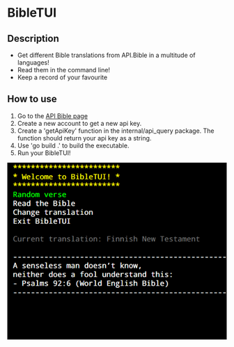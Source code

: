 # BibleTUI

## Description
- Get different Bible translations from API.Bible in a multitude of languages!
- Read them in the command line!
- Keep a record of your favourite 

## How to use
1.  Go to the [API Bible page](https://scripture.api.bible/)
2.  Create a new account to get a new api key.
3.  Create a 'getApiKey' function in the internal/api_query package. The function should return your api key as a string.
4.  Use 'go build .' to build the executable.
5.  Run your BibleTUI!



![BibleTUI image](BibleTUI.png)